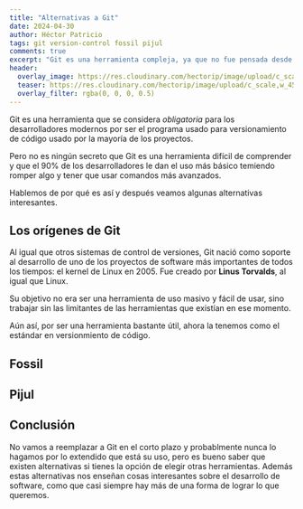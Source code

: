 ```yaml
---
title: "Alternativas a Git"
date: 2024-04-30
author: Héctor Patricio
tags: git version-control fossil pijul
comments: true
excerpt: "Git es una herramienta compleja, ya que no fue pensada desde el principio para tener buena experiencia de usuario, veamos algunas alternativas."
header:
  overlay_image: https://res.cloudinary.com/hectorip/image/upload/c_scale,w_1450/v1714573988/osman-rana-yM3T1vYh8Oc-unsplash_gwkcc2.jpg
  teaser: https://res.cloudinary.com/hectorip/image/upload/c_scale,w_450/v1714573988/osman-rana-yM3T1vYh8Oc-unsplash_gwkcc2.jpg
  overlay_filter: rgba(0, 0, 0, 0.5)
---
```


Git es una herramienta que se considera *obligatoria* para los desarrolladores
modernos por ser el programa usado para versionamiento de código usado por
la mayoría de los proyectos.

Pero no es ningún secreto que Git es una herramienta difícil de comprender y
que el 90% de los desarrolladores le dan el uso más básico temiendo romper algo
y tener que usar comandos más avanzados.

Hablemos de por qué es así y después veamos algunas alternativas interesantes.

## Los orígenes de Git

Al igual que otros sistemas de control de versiones, Git nació como soporte al
desarrollo de uno de los proyectos de software más importantes de todos los
tiempos: el kernel de
Linux en 2005. Fue creado por **Linus Torvalds**, al igual que Linux.

Su objetivo no era ser una herramienta de uso masivo y fácil de usar, sino
trabajar sin las limitantes de las herramientas que existían en ese momento.

Aún así, por ser una herramienta bastante útil, ahora la tenemos como el
estándar en versionmiento de código.

## Fossil 
## Pijul

## Conclusión

No vamos a reemplazar a Git en el corto plazo y probablmente nunca lo hagamos
por lo extendido que está su uso, pero es bueno saber que existen alternativas
si tienes la opción de elegir otras herramientas. Además estas alternativas
nos enseñan cosas interesantes sobre el desarrollo de software, como que casi
siempre hay más de una forma de lograr lo que queremos.
